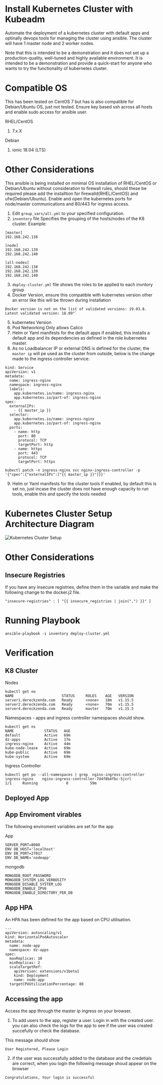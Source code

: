 # Install Kubernetes Cluster with Kubeadm
Automate the deployment of a kubernetes cluster with default apps and optinally devops tools for managing the cluster using ansible. The cluster will have 1 master node and 2 worker nodes.

Note that this is intended to be a demonstration and it does not set up a production-quality, well-tuned and highly available environment. It is intended to be a demonstration and provide a quick-start for anyone who wants to try the functionality of kubernetes cluster.

# Compatible OS
This has been tested on CentOS 7 but has is also compatible for Debian/Ubuntu OS, just not tested. Ensure key based ssh across all hosts and enable sudo access for ansible user.

RHEL/CentOS
1. 7.x.X

Debian
1. ionic 18.04 (LTS)

# Other Considerations
This ansible is being installed on minimal OS installation of RHEL/CentOS or Debian/Ubuntu without consideration to firewall rules, should these be required please add the installtion for firewalld(RHEL/CentOS) and ufw(Debian/Ubuntu). Enable and open the kubernetes ports for node/master  communications and 80/443 for ingress access.

1. Edit `group_vars/all.yml` to your specified configuration.
2. `inventory` file Specifies the grouping of the hosts/nodes of the K8 cluster. Example:
```
[master]
192.168.242.138

[node]
192.168.242.139
192.168.242.140

[all-nodes]
192.168.242.138
192.168.242.139
192.168.242.140

```
3. `deploy-cluster.yml` file shows the roles to be applied to each invntory group 
4. Docker Version, ensure this compatible with kubernetes version other an error like this will be thrown during installation
```
Docker version is not on the list of validated versions: 19.03.8. Latest validated version: 18.09"`
```
5. kubernetes Version
6. Pod Networking  Only allows Calico
7. Helm or Yaml manifests for the default apps if enabled, this installs a default app and its dependencies as defined in the role kubernetes master.
8. As no Loadbalancer IP or external DNS is defined for the cluster, the `master ip` will pe used as the cluster from outside, below is the change made to the ingress controller service:

```
kind: Service
apiVersion: v1
metadata:
  name: ingress-nginx
  namespace: ingress-nginx
  labels:
    app.kubernetes.io/name: ingress-nginx
    app.kubernetes.io/part-of: ingress-nginx
spec:
  externalIPs:
    - {{ master_ip }}
  selector:
    app.kubernetes.io/name: ingress-nginx
    app.kubernetes.io/part-of: ingress-nginx
  ports:
    - name: http
      port: 80
      protocol: TCP
      targetPort: http
    - name: https
      port: 443
      protocol: TCP
      targetPort: https
```

```
kubectl patch -n ingress-nginx svc nginx-ingress-controller -p '{"spec":{"externalIPs":["{{ master_ip }}"]}}'
```
9. Helm or Yaml manifests for the cluster tools if enabled, by default this is set no, just incase the cluster does not have enough capacity to run tools, enable this and specify the tools needed


# Kubernetes Cluster Setup Architecture Diagram

![Kubernetes Cluster Setup](kubernetes_architecture.jpg)

# Other Considerations

## Insecure Registries
If you have any insecure registries, define them in the variable and make the following change to the docker.j2 file.

```
"insecure-registries" : [ "{{ insecure_registries | join(",") }}" ]

```

# Running Playbook

```
ansible-playbook -i inventory deploy-cluster.yml
```

# Verification

## K8 Cluster

Nodes
```
kubectl get no
NAME                      STATUS     ROLES    AGE   VERSION
server1.dereckzenda.com   Ready      <none>   18m   v1.15.5
server2.dereckzenda.com   Ready      <none>   70m   v1.15.5
server4.dereckzenda.com   Ready      master   70m   v1.15.5
```

Namespaces - apps and ingress controller namespaces should show.
```
kubectl get ns 
NAME              STATUS   AGE
default           Active   69m
dz-apps           Active   17m
ingress-nginx     Active   44m
kube-node-lease   Active   69m
kube-public       Active   69m
kube-system       Active   69m

```

Ingress Controller

```
kubectl get po --all-namespaces | grep  nginx-ingress-controller
ingress-nginx    nginx-ingress-controller-7d4f8b4fbc-5jcrl                           1/1     Running             0          59m
```

## Deployed App

## App Enviroment virables
The following enviroment variables are set for the app

App
```
SERVER_PORT=8080
ENV DB_HOST='localhost'
ENV DB_PORT=27017
ENV DB_NAME='nodeapp'
```
mongodb
```
MONGODB_ROOT_PASSWORD
MONGODB_SYSTEM_LOG_VERBOSITY
MONGODB_DISABLE_SYSTEM_LOG
MONGODB_ENABLE_IPV6
MONGODB_ENABLE_DIRECTORY_PER_DB
```
## App HPA
An HPA has been defined for the app based on CPU utilisation.
```
---
apiVersion: autoscaling/v1
kind: HorizontalPodAutoscaler
metadata:
  name: node-app
  namespace: dz-apps
spec:
  maxReplicas: 10
  minReplicas: 2
  scaleTargetRef:
    apiVersion: extensions/v1beta1
    kind: Deployment
    name: node-app
  targetCPUUtilizationPercentage: 80
```
## Accessing  the app
Access the app through the master ip ingress on your browser. 

1. To add users to the app, register a user. Login in with the created user.  you can also check the logs for the app to see if the user was created succefully or check  the database.

This message should show
```
User Registered, Please Login
```
2. if the user was successfully added to the database and the credetials are correct, when you login the following message shoud appear on the browser
```
Congratulations, Your login is successful